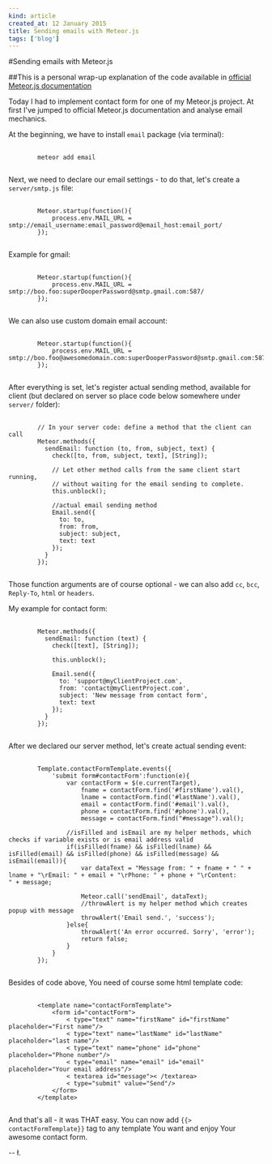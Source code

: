 ```yaml
---
kind: article
created_at: 12 January 2015
title: Sending emails with Meteor.js
tags: ['blog']
---
```


#Sending emails with Meteor.js

##This is a personal wrap-up explanation of the code available in [official Meteor.js documentation](http://docs.meteor.com)

Today I had to implement contact form for one of my Meteor.js project. At first I've jumped to official Meteor.js documentation and analyse email mechanics.

At the beginning, we have to install `email` package (via terminal):

<pre>
	<code class="bash">
		meteor add email
	</code>
</pre>

Next, we need to declare our email settings - to do that, let's create a `server/smtp.js` file:

<pre>
	<code class="javascript">
		Meteor.startup(function(){
			process.env.MAIL_URL = smtp://email_username:email_password@email_host:email_port/
		});
	</code>
</pre>

Example for gmail:

<pre>
	<code class="javascript">
		Meteor.startup(function(){
			process.env.MAIL_URL = smtp://boo.foo:superDooperPassword@smtp.gmail.com:587/
		});
	</code>
</pre>

We can also use custom domain email account:

<pre>
	<code class="javascript">
		Meteor.startup(function(){
			process.env.MAIL_URL = smtp://boo.foo@awesomedomain.com:superDooperPassword@smtp.gmail.com:587/
		});
	</code>
</pre>

After everything is set, let's register actual sending method, available for client (but declared on server so place code below somewhere under `server/` folder):

<pre>
	<code class="javascript">
		// In your server code: define a method that the client can call
		Meteor.methods({
		  sendEmail: function (to, from, subject, text) {
		    check([to, from, subject, text], [String]);

		    // Let other method calls from the same client start running,
		    // without waiting for the email sending to complete.
		    this.unblock();

		    //actual email sending method
		    Email.send({
		      to: to,
		      from: from,
		      subject: subject,
		      text: text
		    });
		  }
		});
	</code>
</pre>

Those function arguments are of course optional - we can also add `cc`, `bcc`, `Reply-To`, `html` or `headers`.

My example for contact form:

<pre>
	<code class="javascript">
		Meteor.methods({
		  sendEmail: function (text) {
		    check([text], [String]);

		    this.unblock();

		    Email.send({
		      to: 'support@myClientProject.com',
		      from: 'contact@myClientProject.com',
		      subject: 'New message from contact form',
		      text: text
		    });
		  }
		});
	</code>
</pre>

After we declared our server method, let's create actual sending event:

<pre>
	<code class="javascript">
		Template.contactFormTemplate.events({
			'submit form#contactForm':function(e){
				var contactForm = $(e.currentTarget),
					fname = contactForm.find('#firstName').val(),
					lname = contactForm.find('#lastName').val(),
					email = contactForm.find('#email').val(),
					phone = contactForm.find('#phone').val(),
					message = contactForm.find("#message").val();

				//isFilled and isEmail are my helper methods, which checks if variable exists or is email address valid
				if(isFilled(fname) && isFilled(lname) && isFilled(email) && isFilled(phone) && isFilled(message) && isEmail(email)){
					var dataText = "Message from: " + fname + " " + lname + "\rEmail: " + email + "\rPhone: " + phone + "\rContent:</br>" + message;

					Meteor.call('sendEmail', dataText);
					//throwAlert is my helper method which creates popup with message
					throwAlert('Email send.', 'success');
				}else{
					throwAlert('An error occurred. Sorry', 'error');
					return false;
				}
			}
		});
	</code>
</pre>

Besides of code above, You need of course some html template code:

<pre>
	<code class="html">
		&lt;template name="contactFormTemplate">
			&lt;form id="contactForm">
				&lt; type="text" name="firstName" id="firstName" placeholder="First name"/>
				&lt; type="text" name="lastName" id="lastName" placeholder="last name"/>
				&lt; type="text" name="phone" id="phone" placeholder="Phone number"/>
				&lt; type="email" name="email" id="email" placeholder="Your email address"/>
				&lt; textarea id="message">&lt; /textarea>
				&lt; type="submit" value="Send"/>
			&lt;/form>
		&lt;/template>
	</code>
</pre>

And that's all - it was THAT easy. You can now add `{{> contactFormTemplate}}` tag to any template You want and enjoy Your awesome contact form.

-- ł.